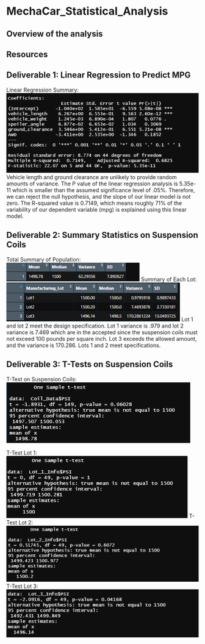 # MechaCar_Statistical_Analysis

## Overview of the analysis

## Resources

## Deliverable 1:  Linear Regression to Predict MPG
Linear Regression Summary: 
![non-random-var](https://github.com/NickFoley47/MechaCar_Statistical_Analysis/blob/main/Pics/non-random-var.PNG)
Vehicle length and ground clearance are unlikely to provide random amounts of variance. The P value of the linear regression analysis is 5.35e-11 which is smaller than the assumed significance level of .05%. Therefore, we can reject the null hypothesis, and the slope of our linear model is not zero. The R-squared value is 0.7149, which means roughly 71% of the variability of our dependent variable (mpg) is explained using this linear model. 

## Deliverable 2: Summary Statistics on Suspension Coils
Total Summary of Population:
![total-summary]( https://github.com/NickFoley47/MechaCar_Statistical_Analysis/blob/main/Pics/total-summary.PNG)
Summary of Each Lot:
![lot-summary]( https://github.com/NickFoley47/MechaCar_Statistical_Analysis/blob/main/Pics/lot-summary.PNG)
Lot 1 and lot 2 meet the design specification. Lot 1 variance is .979 and lot 2 variance is 7.469 which are in the accepted since the suspension coils must not exceed 100 pounds per square inch. Lot 3 exceeds the allowed amount, and the variance is 170.286. Lots 1 and 2 meet specifications. 

## Deliverable 3: T-Tests on Suspension Coils
T-Test on Suspension Coils:
![ t-test-overall](https://github.com/NickFoley47/MechaCar_Statistical_Analysis/blob/main/Pics/t-test-overall.PNG)

T-Test Lot 1:
![ lot-1-ttest]( https://github.com/NickFoley47/MechaCar_Statistical_Analysis/blob/main/Pics/lot-1-ttest.PNG)
T-Test Lot 2:
![ lot-2-ttest]( https://github.com/NickFoley47/MechaCar_Statistical_Analysis/blob/main/Pics/lot-2-ttest.PNG)
T-Test Lot 3:
![ lot-3-ttest]( https://github.com/NickFoley47/MechaCar_Statistical_Analysis/blob/main/Pics/lot-3-ttest.PNG)
